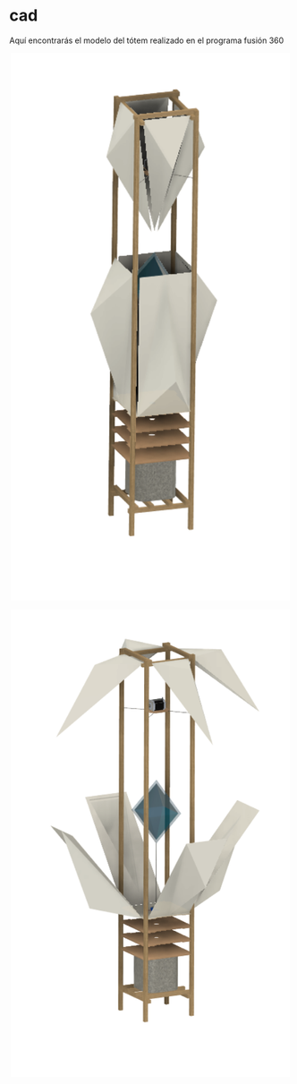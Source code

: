 # cad

Aquí encontrarás el modelo del tótem realizado en el programa fusión 360

 <div>
<p style = 'text-align:center;'>
<img src="estructura1.png" alt="Foto Representativa del proyecto" width="500px">
</p>
</div>
 <div>
<p style = 'text-align:center;'>
<img src="estructura2.png" alt="Foto Representativa del proyecto" width="500px">
</p>
</div>